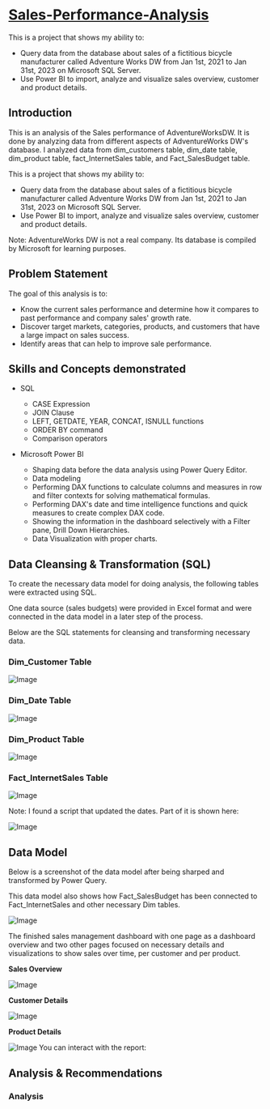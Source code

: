 # **[Sales-Performance-Analysis](url)**
This is a project that shows my ability to: 
- Query data from the database about sales of a fictitious bicycle manufacturer called Adventure Works DW from Jan 1st, 2021 to Jan 31st, 2023 on Microsoft SQL Server.
- ﻿﻿﻿Use Power BI to import, analyze and visualize sales overview, customer and product details.

## **Introduction**
This is an analysis of the Sales performance of AdventureWorksDW. It is done by analyzing data from different aspects of AdventureWorks DW's database. I analyzed data from dim_customers table, dim_date table, dim_product table, fact_InternetSales table, and Fact_SalesBudget table. 

This is a project that shows my ability to: 
- Query data from the database about sales of a fictitious bicycle manufacturer called Adventure Works DW from Jan 1st, 2021 to Jan 31st, 2023 on Microsoft SQL Server.
- ﻿﻿﻿Use Power BI to import, analyze and visualize sales overview, customer and product details.

Note: AdventureWorks DW is not a real company. Its database is compiled by Microsoft for learning purposes.
## **Problem Statement**
The goal of this analysis is to: 
- Know the current sales performance and determine how it compares to past performance and company sales' growth rate. 
- Discover target markets, categories, products, and customers that have a large impact on sales success.
- Identify areas that can help to improve sale performance. 
## **Skills and Concepts demonstrated**
- SQL
  - CASE Expression
  - JOIN Clause
  - LEFT, GETDATE, YEAR, CONCAT, ISNULL functions
  - ORDER BY command
  - Comparison operators

- Microsoft Power BI
  - Shaping data before the data analysis using Power Query Editor.
  - Data modeling
  - Performing DAX functions to calculate columns and measures in row and filter contexts for solving mathematical formulas.
  - Performing DAX's date and time intelligence functions and quick measures to create complex DAX code. 
  - Showing the information in the dashboard selectively with a Filter pane, Drill Down Hierarchies.
  - Data Visualization with proper charts.
##  **Data Cleansing & Transformation (SQL)**
To create the necessary data model for doing analysis, the following tables were extracted using SQL.

One data source (sales budgets) were provided in Excel format and were connected in the data model in a later step of the process.

Below are the SQL statements for cleansing and transforming necessary data.
### **Dim_Customer Table**


![Image](https://user-images.githubusercontent.com/140786495/257034637-eecd3a1e-3077-4ca0-b1ac-5b94e88909a2.png)


### **Dim_Date Table**


![Image](https://user-images.githubusercontent.com/140786495/257034713-58d6b4e1-618c-42b1-bb71-b3cf0d6ab28c.png)


### **Dim_Product Table**


![Image](https://user-images.githubusercontent.com/140786495/257034675-6ec6476b-66e0-49fc-bc04-8f95a3daeb4f.png)
### **Fact_InternetSales Table**


![Image](https://user-images.githubusercontent.com/140786495/257034696-995b6f2c-9de1-4351-a9b1-24e893bd974d.png)

Note: I found a script that updated the dates. Part of it is shown here:


![Image](https://user-images.githubusercontent.com/140786495/257034811-e116d9ce-1b58-4ab9-88b0-60e857b01e45.png)

## **Data Model**

Below is a screenshot of the data model after being sharped and transformed by Power Query.

This data model also shows how Fact_SalesBudget has been connected to Fact_InternetSales and other necessary Dim tables.


![Image](https://user-images.githubusercontent.com/140786495/257034984-9f034ad3-23b7-4152-a33f-8d260c3a8676.png)

The finished sales management dashboard with one page as a dashboard overview and two other pages focused on necessary details and visualizations to show sales over time, per customer and per product.

**Sales Overview**


![Image](https://user-images.githubusercontent.com/140786495/257035107-11711337-830f-459b-b054-1ccf3b6b869a.png)

**Customer Details**


![Image](https://user-images.githubusercontent.com/140786495/257035122-5aec46d5-6845-4367-bb15-cc61cc94a8b8.png)

**Product Details**


![Image](https://user-images.githubusercontent.com/140786495/257035144-ca41ffc4-2fec-407f-8ba7-760b846ee39e.png)
You can interact with the report: 

## **Analysis & Recommendations**

### **Analysis** 








